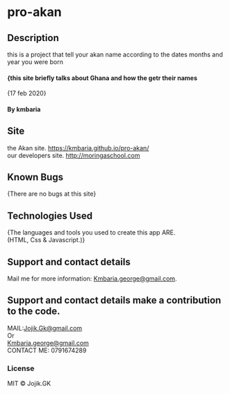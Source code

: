 # pro-akan
## Description
this is a project that tell your akan name according to the dates months and year you were born
#### {this site briefly talks about Ghana and how the getr their names
{17 feb 2020}
#### By **kmbaria**  
## Site
the Akan site.
https://kmbaria.github.io/pro-akan/ <br>
our developers site.
http://moringaschool.com 
## Known Bugs
 {There are no bugs at this site}
## Technologies Used
{The languages and tools you used to create this app ARE. <br>(HTML, Css & Javascript.)}
## Support and contact details
  Mail me for more information: Kmbaria.george@gmail.com. 

## Support and contact details make a contribution to the code.
MAIL:Jojik.Gk@gmail.com </br>Or</br> Kmbaria.george@gmail.com
</br>
CONTACT ME: 0791674289

### License
MIT &copy; Jojik.GK
